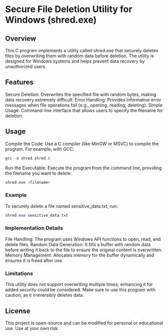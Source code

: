 # Secure File Deletion Utility for Windows (shred.exe)

## Overview
This C program implements a utility called shred.exe that securely deletes files by overwriting them with random data before deletion. The utility is designed for Windows systems and helps prevent data recovery by unauthorized users.

## Features
Secure Deletion: Overwrites the specified file with random bytes, making data recovery extremely difficult.
Error Handling: Provides informative error messages when file operations fail (e.g., opening, reading, deleting).
Simple Usage: Command-line interface that allows users to specify the filename for deletion.

## Usage
Compile the Code: Use a C compiler (like MinGW or MSVC) to compile the program. For example, with GCC:

``` powershell
gcc -o shred shred.c
```
Run the Executable: Execute the program from the command line, providing the filename you want to delete:

```powershell
shred.exe <filename>
```

### Example
To securely delete a file named sensitive_data.txt, run:

```powershell
shred.exe sensitive_data.txt
```
### Implementation Details
File Handling: The program uses Windows API functions to open, read, and delete files.
Random Data Generation: It fills a buffer with random data before writing it back to the file to ensure the original content is overwritten.
Memory Management: Allocates memory for the buffer dynamically and ensures it is freed after use.

### Limitations
This utility does not support overwriting multiple times; enhancing it for added security could be considered.
Make sure to use this program with caution, as it irreversibly deletes data.

## License
This project is open-source and can be modified for personal or educational use. Use at your own risk.
